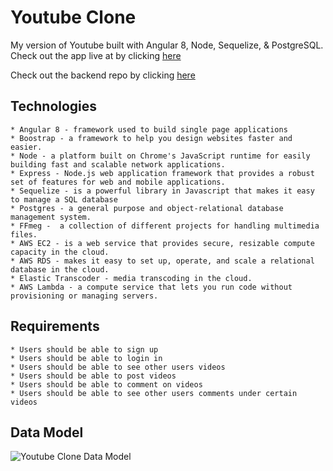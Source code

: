 # Youtube Clone

My version of Youtube built with Angular 8, Node, Sequelize, & PostgreSQL. Check out the app live at by clicking [here](http://youtube-clone-v2.s3-website-us-east-1.amazonaws.com/home "Visit Youtube Clone")

Check out the backend repo by clicking [here](https://github.com/willshepp28/Youtube-Clone-Backend "Visit Backend Repo")


## Technologies
    * Angular 8 - framework used to build single page applications
    * Boostrap - a framework to help you design websites faster and easier.
    * Node - a platform built on Chrome's JavaScript runtime for easily building fast and scalable network applications.
    * Express - Node.js web application framework that provides a robust set of features for web and mobile applications.
    * Sequelize - is a powerful library in Javascript that makes it easy to manage a SQL database
    * Postgres - a general purpose and object-relational database management system.
    * FFmeg -  a collection of different projects for handling multimedia files.
    * AWS EC2 - is a web service that provides secure, resizable compute capacity in the cloud. 
    * AWS RDS - makes it easy to set up, operate, and scale a relational database in the cloud.
    * Elastic Transcoder - media transcoding in the cloud.
    * AWS Lambda - a compute service that lets you run code without provisioning or managing servers. 


## Requirements
    * Users should be able to sign up
    * Users should be able to login in 
    * Users should be able to see other users videos
    * Users should be able to post videos
    * Users should be able to comment on videos
    * Users should be able to see other users comments under certain videos


## Data Model
![Youtube Clone Data Model](https://youtube-clone-assets-2.s3.amazonaws.com/ERD+Import+Example.jpeg)